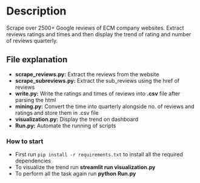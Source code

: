# Description

Scrape over 2500+ Google reviews of ECM company websites. Extract reviews ratings and times and then display the trend of rating and number of reviews quarterly.

## File explanation

- **scrape_reviews.py:** Extract the reviews from the website
- **scrape_subreviews.py:** Extract the sub_reviews using the href of reviews
- **write.py:** Write the ratings and times of reviews into **.csv** file after parsing the html
- **mining.py:** Convert the time into quarterly alongside no.  of reviews and ratings and store them in .csv file
- **visualization.py:** Display the trend on dashboard
- **Run.py:** Automate the running of scripts

### How to start

- First run `pip install -r requirements.txt` to install all the required dependencies
- To visualize the trend run **streamlit run visualization.py**
- To perform all the task again run **python Run.py**